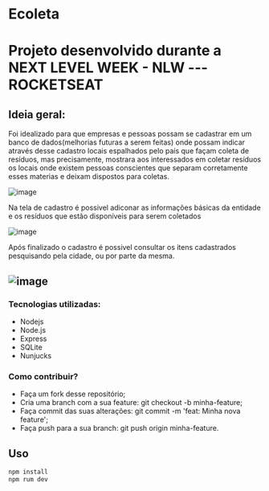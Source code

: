
# Ecoleta

# Projeto desenvolvido durante a NEXT LEVEL WEEK - NLW --- ROCKETSEAT

## Ideia geral:

Foi idealizado para que empresas e pessoas possam se cadastrar em um banco de dados(melhorias futuras a serem feitas)
onde possam indicar através desse cadastro locais espalhados pelo país que façam coleta de resíduos, mas precisamente, 
mostrara aos interessados em coletar resíduos os locais onde existem pessoas conscientes que separam corretamente esses materias e
deixam dispostos para coletas. 


![image](https://user-images.githubusercontent.com/60331806/83958578-ca664380-a849-11ea-946c-81bb94d7aca5.png)


Na tela de cadastro é possivel adiconar as informações básicas da entidade e os resíduos que estão disponíveis para serem coletados



![image](https://user-images.githubusercontent.com/60331806/83958635-6a23d180-a84a-11ea-9eab-97f7508c4d5f.png)



Após finalizado o cadastro é possivel consultar os itens cadastrados pesquisando pela cidade, ou por parte da mesma. 


![image](https://user-images.githubusercontent.com/60331806/83958664-cd156880-a84a-11ea-827c-8042711a3109.png)
----------------------------------------------------------------------------------------------------------------------------------------

### Tecnologias utilizadas:
- Nodejs
- Node.js
- Express
- SQLite
- Nunjucks

### Como contribuir?

- Faça um fork desse repositório;
- Cria uma branch com a sua feature: git checkout -b minha-feature;
- Faça commit das suas alterações: git commit -m 'feat: Minha nova feature';
- Faça push para a sua branch: git push origin minha-feature.

## Uso

```python
npm install
npm rum dev
```




